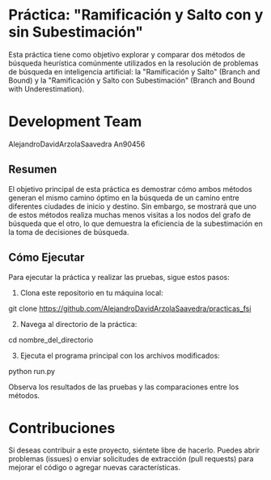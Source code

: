 # Práctica: "Ramificación y Salto con y sin Subestimación"

Esta práctica tiene como objetivo explorar y comparar dos métodos de búsqueda heurística comúnmente utilizados en la resolución de problemas de búsqueda en inteligencia artificial: la "Ramificación y Salto" (Branch and Bound) y la "Ramificación y Salto con Subestimación" (Branch and Bound with Underestimation).

# Development Team

AlejandroDavidArzolaSaavedra
An90456


## Resumen
El objetivo principal de esta práctica es demostrar cómo ambos métodos generan el mismo camino óptimo en la búsqueda de un camino entre diferentes ciudades de inicio y destino. Sin embargo, se mostrará que uno de estos métodos realiza muchas menos visitas a los nodos del grafo de búsqueda que el otro, lo que demuestra la eficiencia de la subestimación en la toma de decisiones de búsqueda.


## Cómo Ejecutar
Para ejecutar la práctica y realizar las pruebas, sigue estos pasos:

1. Clona este repositorio en tu máquina local:

git clone <https://github.com/AlejandroDavidArzolaSaavedra/practicas_fsi>

2. Navega al directorio de la práctica:

cd nombre_del_directorio

3. Ejecuta el programa principal con los archivos modificados:

python run.py

Observa los resultados de las pruebas y las comparaciones entre los métodos.


# Contribuciones
Si deseas contribuir a este proyecto, siéntete libre de hacerlo. Puedes abrir problemas (issues) o enviar solicitudes de extracción (pull requests) para mejorar el código o agregar nuevas características.